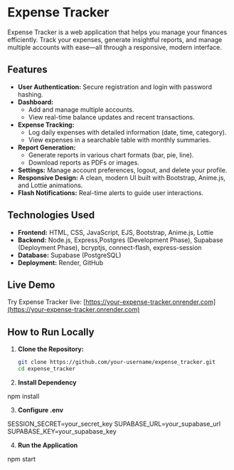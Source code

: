 # Expense Tracker

Expense Tracker is a web application that helps you manage your finances efficiently. Track your expenses, generate insightful reports, and manage multiple accounts with ease—all through a responsive, modern interface.

## Features

- **User Authentication:** Secure registration and login with password hashing.
- **Dashboard:**  
  - Add and manage multiple accounts.  
  - View real-time balance updates and recent transactions.
- **Expense Tracking:**  
  - Log daily expenses with detailed information (date, time, category).  
  - View expenses in a searchable table with monthly summaries.
- **Report Generation:**  
  - Generate reports in various chart formats (bar, pie, line).  
  - Download reports as PDFs or images.
- **Settings:** Manage account preferences, logout, and delete your profile.
- **Responsive Design:** A clean, modern UI built with Bootstrap, Anime.js, and Lottie animations.
- **Flash Notifications:** Real-time alerts to guide user interactions.

## Technologies Used

- **Frontend:** HTML, CSS, JavaScript, EJS, Bootstrap, Anime.js, Lottie
- **Backend:** Node.js, Express,Postgres (Development Phase), Supabase (Deployment Phase), bcryptjs, connect-flash, express-session
- **Database:** Supabase (PostgreSQL)
- **Deployment:** Render, GitHub

## Live Demo

Try Expense Tracker live: [https://your-expense-tracker.onrender.com](https://your-expense-tracker.onrender.com)

## How to Run Locally

1. **Clone the Repository:**

   ```bash
   git clone https://github.com/your-username/expense_tracker.git
   cd expense_tracker

2. **Install Dependency**

  npm install

3. **Configure .env**

  SESSION_SECRET=your_secret_key
  SUPABASE_URL=your_supabase_url
  SUPABASE_KEY=your_supabase_key

4. **Run the Application**

  npm start

